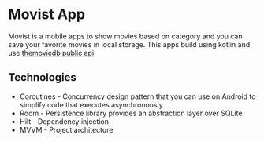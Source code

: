 # Movist App

Movist is a mobile apps to show movies based on category and you can save your favorite movies in local storage.
This apps build using kotlin and use [themoviedb public api](https://developers.themoviedb.org/3)

## Technologies
- Coroutines - Concurrency design pattern that you can use on Android to simplify code that executes asynchronously
- Room - Persistence library provides an abstraction layer over SQLite
- Hilt - Dependency injection
- MVVM - Project architecture
